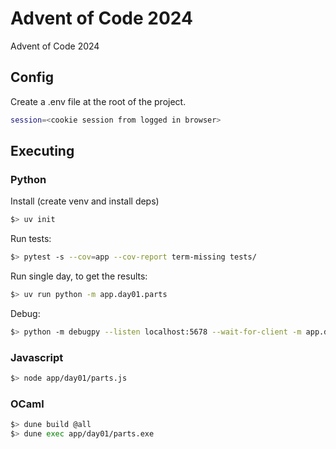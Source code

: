 # Advent of Code 2024

Advent of Code 2024

## Config

Create a .env file at the root of the project.

```bash
session=<cookie session from logged in browser>
```

## Executing

### Python

Install (create venv and install deps)

```bash
$> uv init
```

Run tests:

```bash
$> pytest -s --cov=app --cov-report term-missing tests/
```

Run single day, to get the results:

```bash
$> uv run python -m app.day01.parts
```

Debug:

```bash
$> python -m debugpy --listen localhost:5678 --wait-for-client -m app.day01.parts
```

### Javascript

```bash
$> node app/day01/parts.js
```

### OCaml

```bash
$> dune build @all
$> dune exec app/day01/parts.exe
```
